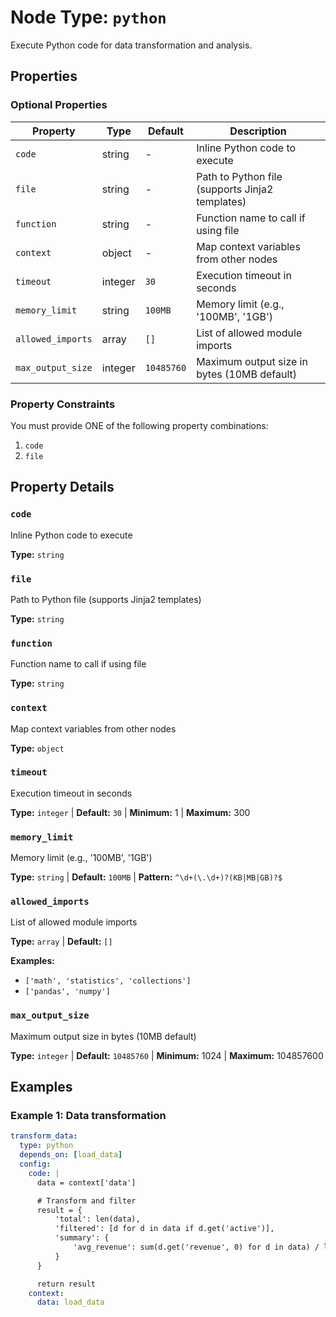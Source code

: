 # Node Type: `python`

Execute Python code for data transformation and analysis.

## Properties

### Optional Properties

| Property | Type | Default | Description |
|----------|------|---------|-------------|
| `code` | string | - | Inline Python code to execute |
| `file` | string | - | Path to Python file (supports Jinja2 templates) |
| `function` | string | - | Function name to call if using file |
| `context` | object | - | Map context variables from other nodes |
| `timeout` | integer | `30` | Execution timeout in seconds |
| `memory_limit` | string | `100MB` | Memory limit (e.g., '100MB', '1GB') |
| `allowed_imports` | array | `[]` | List of allowed module imports |
| `max_output_size` | integer | `10485760` | Maximum output size in bytes (10MB default) |

### Property Constraints

You must provide ONE of the following property combinations:

1. `code`
2. `file`

## Property Details

### `code`

Inline Python code to execute

**Type:** `string`

### `file`

Path to Python file (supports Jinja2 templates)

**Type:** `string`

### `function`

Function name to call if using file

**Type:** `string`

### `context`

Map context variables from other nodes

**Type:** `object`

### `timeout`

Execution timeout in seconds

**Type:** `integer` | **Default:** `30` | **Minimum:** 1 | **Maximum:** 300

### `memory_limit`

Memory limit (e.g., '100MB', '1GB')

**Type:** `string` | **Default:** `100MB` | **Pattern:** `^\d+(\.\d+)?(KB|MB|GB)?$`

### `allowed_imports`

List of allowed module imports

**Type:** `array` | **Default:** `[]`

**Examples:**

- `['math', 'statistics', 'collections']`
- `['pandas', 'numpy']`

### `max_output_size`

Maximum output size in bytes (10MB default)

**Type:** `integer` | **Default:** `10485760` | **Minimum:** 1024 | **Maximum:** 104857600


## Examples

### Example 1: Data transformation

```yaml
transform_data:
  type: python
  depends_on: [load_data]
  config:
    code: |
      data = context['data']

      # Transform and filter
      result = {
          'total': len(data),
          'filtered': [d for d in data if d.get('active')],
          'summary': {
              'avg_revenue': sum(d.get('revenue', 0) for d in data) / len(data)
          }
      }

      return result
    context:
      data: load_data
```
